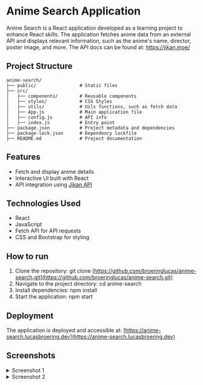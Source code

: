 # Anime Search Application

Anime Search is a React application developed as a learning project to enhance React skills. The application fetches anime data from an external API and displays relevant information, such as the anime's name, director, poster image, and more. The API docs can be found at: https://jikan.moe/

## Project Structure 

```
anime-search/
├── public/                # Static files             
├── src/
│   ├── components/        # Reusable components         
│   ├── styles/            # CSS Styles
|   ├── utils/             # Uils functions, such as fetch data
│   ├── App.js             # Main application file
│   ├── config.js          # API info
│   ├── index.js           # Entry point
├── package.json           # Project metadata and dependencies
├── package-lock.json      # Dependency lockfile
├── README.md              # Project documentation
```

## Features

- Fetch and display anime details
- Interactive UI built with React
- API integration using [Jikan API](https://jikan.moe/)

## Technologies Used

- React
- JavaScript
- Fetch API for API requests
- CSS and Bootstrap for styling

## How to run 

1. Clone the repository: git clone [https://github.com/broeringlucas/anime-search.git](https://github.com/broeringlucas/anime-search.git)
2. Navigate to the project directory: cd anime-search
3. Install dependencies: npm install
4. Start the application:  npm start

## Deployment

The application is deployed and accessible at: [https://anime-search.lucasbroering.dev](https://anime-search.lucasbroering.dev)

## Screenshots 
<details>
<summary>Screenshot 1</summary>

![screenshot1](https://github.com/user-attachments/assets/7697f09a-6a87-4459-aa0c-6059f49d78c2)

</details>

<details>
<summary>Screenshot 2</summary>
  
![screenshot2](https://github.com/user-attachments/assets/6993a431-25c4-4ffb-8776-35016b523d5c)

</details>




